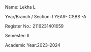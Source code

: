 Name: Lekha L

Year/Branch / Section: I YEAR- CSBS -A

Register No.:  2116231401059      

Semester:     II

Academic Year:2023-2024
